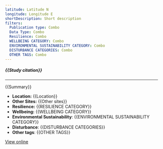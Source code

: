 ```yaml
---
latitude: Latitude N
longitude: Longitude E
shortDescription: Short description
filters:
  Publication type: Combo
  Data Type: Combo
  Resilience: Combo
  WELLBEING CATEGORY: Combo
  ENVIRONMENTAL SUSTAINABILITY CATEGORY: Combo
  DISTURBANCE CATEGORIES: Combo
  OTHER TAGS: Combo
---
```


##### {{Study citation}}

---

{{Summary}}

- **Location:** {{Location}}
- **Other Sites:** {{Other sites}}
- **Resilience:** {{RESILIENCE CATEGORY}}
- **Wellbeing:** {{WELLBEING CATEGORY}}
- **Environmental Sustainability**: {{ENVIRONMENTAL SUSTAINABILITY CATEGORY}}
- **Disturbance**: {{DISTURBANCE CATEGORIES}}
- **Other tags**: {{OTHER TAGS}}

[View online]({{Hyperlink}})

